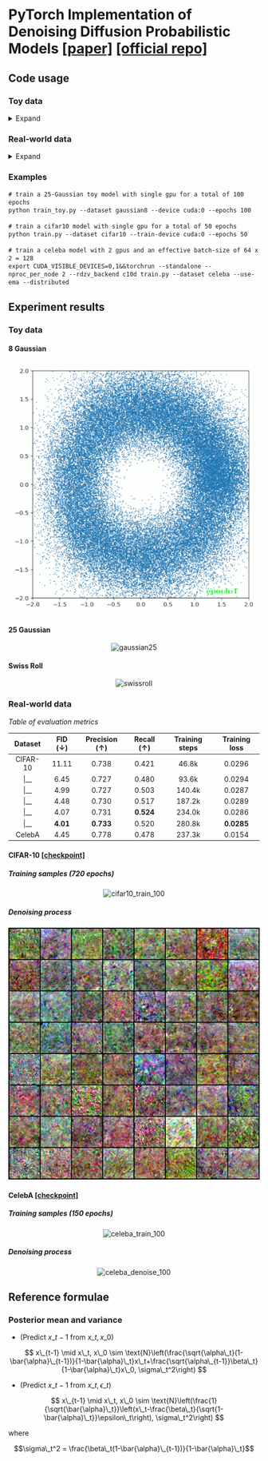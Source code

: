 # PyTorch Implementation of Denoising Diffusion Probabilistic Models [[paper]](https://arxiv.org/abs/2006.11239) [[official repo]](https://github.com/hojonathanho/diffusion)

## Code usage

### Toy data

<details>
<summary>Expand</summary>
<pre><code>
usage: train_toy.py [-h] [--dataset {gaussian8,gaussian25,swissroll}]
                    [--size SIZE] [--root ROOT] [--epochs EPOCHS] [--lr LR]
                    [--beta1 BETA1] [--beta2 BETA2] [--lr-warmup LR_WARMUP]
                    [--batch-size BATCH_SIZE] [--timesteps TIMESTEPS]
                    [--beta-schedule {quad,linear,warmup10,warmup50,jsd}]
                    [--beta-start BETA_START] [--beta-end BETA_END]
                    [--model-mean-type {mean,x_0,eps}]
                    [--model-var-type {learned,fixed-small,fixed-large}]
                    [--loss-type {kl,mse}] [--image-dir IMAGE_DIR]
                    [--chkpt-dir CHKPT_DIR] [--chkpt-intv CHKPT_INTV]
                    [--eval-intv EVAL_INTV] [--seed SEED] [--resume]
                    [--device DEVICE] [--mid-features MID_FEATURES]
                    [--num-temporal-layers NUM_TEMPORAL_LAYERS]
optional arguments:
  -h, --help            show this help message and exit
  --dataset {gaussian8,gaussian25,swissroll}
  --size SIZE
  --root ROOT           root directory of datasets
  --epochs EPOCHS       total number of training epochs
  --lr LR               learning rate
  --beta1 BETA1         beta_1 in Adam
  --beta2 BETA2         beta_2 in Adam
  --lr-warmup LR_WARMUP
                        number of warming-up epochs
  --batch-size BATCH_SIZE
  --timesteps TIMESTEPS
                        number of diffusion steps
  --beta-schedule {quad,linear,warmup10,warmup50,jsd}
  --beta-start BETA_START
  --beta-end BETA_END
  --model-mean-type {mean,x_0,eps}
  --model-var-type {learned,fixed-small,fixed-large}
  --loss-type {kl,mse}
  --image-dir IMAGE_DIR
  --chkpt-dir CHKPT_DIR
  --chkpt-intv CHKPT_INTV
                        frequency of saving a checkpoint
  --eval-intv EVAL_INTV
  --seed SEED           random seed
  --resume              to resume from a checkpoint
  --device DEVICE
  --mid-features MID_FEATURES
  --num-temporal-layers NUM_TEMPORAL_LAYERS
</code></pre>
</details>

### Real-world data

<details><summary>Expand</summary>
<pre><code>
usage: train.py [-h] [--dataset {mnist,cifar10,celeba}] [--root ROOT]
                [--epochs EPOCHS] [--lr LR] [--beta1 BETA1] [--beta2 BETA2]
                [--batch-size BATCH_SIZE] [--timesteps TIMESTEPS]
                [--beta-schedule {quad,linear,warmup10,warmup50,jsd}]
                [--beta-start BETA_START] [--beta-end BETA_END]
                [--model-mean-type {mean,x_0,eps}]
                [--model-var-type {learned,fixed-small,fixed-large}]
                [--loss-type {kl,mse}] [--num-workers NUM_WORKERS]
                [--train-device TRAIN_DEVICE] [--eval-device EVAL_DEVICE]
                [--image-dir IMAGE_DIR] [--num-save-images NUM_SAVE_IMAGES]
                [--config-dir CONFIG_DIR] [--chkpt-dir CHKPT_DIR]
                [--chkpt-intv CHKPT_INTV] [--seed SEED] [--resume] [--eval]
                [--use-ema] [--ema-decay EMA_DECAY] [--distributed]
optional arguments:
  -h, --help            show this help message and exit
  --dataset {mnist,cifar10,celeba}
  --root ROOT           root directory of datasets
  --epochs EPOCHS       total number of training epochs
  --lr LR               learning rate
  --beta1 BETA1         beta_1 in Adam
  --beta2 BETA2         beta_2 in Adam
  --batch-size BATCH_SIZE
  --timesteps TIMESTEPS
                        number of diffusion steps
  --beta-schedule {quad,linear,warmup10,warmup50,jsd}
  --beta-start BETA_START
  --beta-end BETA_END
  --model-mean-type {mean,x_0,eps}
  --model-var-type {learned,fixed-small,fixed-large}
  --loss-type {kl,mse}
  --num-workers NUM_WORKERS
                        number of workers for data loading
  --train-device TRAIN_DEVICE
  --eval-device EVAL_DEVICE
  --image-dir IMAGE_DIR
  --num-save-images NUM_SAVE_IMAGES
                        number of images to generate & save
  --config-dir CONFIG_DIR
  --chkpt-dir CHKPT_DIR
  --chkpt-intv CHKPT_INTV
                        frequency of saving a checkpoint
  --seed SEED           random seed
  --resume              to resume from a checkpoint
  --eval                whether to evaluate fid during training
  --use-ema             whether to use exponential moving average
  --ema-decay EMA_DECAY
                        decay factor of ema
  --distributed         whether to use distributed training
</code></pre>
</details>

### Examples
```shell
# train a 25-Gaussian toy model with single gpu for a total of 100 epochs
python train_toy.py --dataset gaussian8 --device cuda:0 --epochs 100

# train a cifar10 model with single gpu for a total of 50 epochs
python train.py --dataset cifar10 --train-device cuda:0 --epochs 50

# train a celeba model with 2 gpus and an effective batch-size of 64 x 2 = 128
export CUDA_VISIBLE_DEVICES=0,1&&torchrun --standalone --nproc_per_node 2 --rdzv_backend c10d train.py --dataset celeba --use-ema --distributed
```

## Experiment results

### Toy data

#### 8 Gaussian
<p align="center"> <img alt="gaussian8" src="./assets/gaussian8.gif" /> </p>

#### 25 Gaussian
<p align="center"> <img alt="gaussian25" src="./assets/gaussian25.gif" /> </p>

#### Swiss Roll
<p align="center"> <img alt="swissroll" src="./assets/swissroll.gif" /> </p>

### Real-world data

*Table of evaluation metrics*

|Dataset|FID (↓)|Precision (↑)|Recall (↑)|Training steps|Training loss|
|:---:|:---:|:---:|:---:|:---:|:---:|
|CIFAR-10|11.11|0.738|0.421|46.8k|0.0296|
|\|__|6.45|0.727|0.480|93.6k|0.0294|
|\|__|4.99|0.727|0.503|140.4k|0.0287|
|\|__|4.48|0.730|0.517|187.2k|0.0289|
|\|__|4.07|0.731|**0.524**|234.0k|0.0286|
|\|__|**4.01**|**0.733**|0.520|280.8k|**0.0285**|
|CelebA|4.45|0.778|0.478|237.3k|0.0154|

#### CIFAR-10 [[checkpoint]](https://github.com/tqch/ddpm-torch/releases/download/checkpoints/ddpm_cifar10_720.pt)

##### Training samples (720 epochs) 
<p align="center"> <img alt="cifar10_train_100" src="./assets/cifar10_train_720.webp" /> </p>

##### Denoising process
<p align="center"> <img alt="cifar10_denoise_100" src="./assets/cifar10_denoise_100.webp" /></p>

#### CelebA [[checkpoint]](https://github.com/tqch/ddpm-torch/releases/download/checkpoints/ddpm_celeba_150.pt)

##### Training samples (150 epochs)
<p align="center"> <img alt="celeba_train_100" src="./assets/celeba_train_150.webp" /> </p>

##### Denoising process
<p align="center"> <img alt="celeba_denoise_100" src="./assets/celeba_denoise_100.webp" /> </p>

## Reference formulae

### Posterior mean and variance

- (Predict $x\_{t-1}$ from $x\_t, x\_0$) 

$$ x\_{t-1} \mid x\_t, x\_0 \sim \text{N}\left(\frac{\sqrt{\alpha\_t}(1-\bar{\alpha}\_{t-1})}{1-\bar{\alpha}\_t}x\_t+\frac{\sqrt{\alpha\_{t-1}}\beta\_t}{1-\bar{\alpha}\_t}x\_0, \sigma\_t^2\right) $$

- (Predict $x\_{t-1}$ from $x\_t, \epsilon\_t$) 


$$ x\_{t-1} \mid x\_t, x\_0 \sim \text{N}\left(\frac{1}{\sqrt{\bar{\alpha}\_t}}\left(x\_t-\frac{\beta\_t}{\sqrt{1-\bar{\alpha}\_t}}\epsilon\_t\right), \sigma\_t^2\right) $$

where 

$$\sigma\_t^2 = \frac{\beta\_t(1-\bar{\alpha}\_{t-1})}{1-\bar{\alpha}\_t}$$
